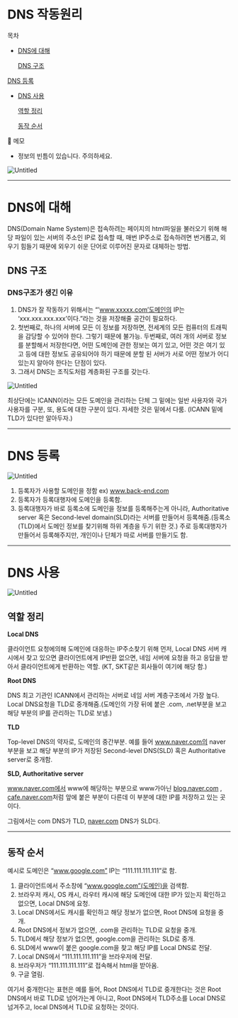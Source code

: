 # DNS 작동원리

목차

- [DNS에 대해](DNS%20%E1%84%8C%E1%85%A1%E1%86%A8%E1%84%83%E1%85%A9%E1%86%BC%E1%84%8B%E1%85%AF%E1%86%AB%E1%84%85%E1%85%B5%207dded2bf29ed462f899a9b0f4e698bf4.md)
    
    [DNS 구조](DNS%20%E1%84%8C%E1%85%A1%E1%86%A8%E1%84%83%E1%85%A9%E1%86%BC%E1%84%8B%E1%85%AF%E1%86%AB%E1%84%85%E1%85%B5%207dded2bf29ed462f899a9b0f4e698bf4.md) 
    

[DNS 등록](DNS%20%E1%84%8C%E1%85%A1%E1%86%A8%E1%84%83%E1%85%A9%E1%86%BC%E1%84%8B%E1%85%AF%E1%86%AB%E1%84%85%E1%85%B5%207dded2bf29ed462f899a9b0f4e698bf4.md) 

- [DNS 사용](DNS%20%E1%84%8C%E1%85%A1%E1%86%A8%E1%84%83%E1%85%A9%E1%86%BC%E1%84%8B%E1%85%AF%E1%86%AB%E1%84%85%E1%85%B5%207dded2bf29ed462f899a9b0f4e698bf4.md)
    
    [역할 정리](DNS%20%E1%84%8C%E1%85%A1%E1%86%A8%E1%84%83%E1%85%A9%E1%86%BC%E1%84%8B%E1%85%AF%E1%86%AB%E1%84%85%E1%85%B5%207dded2bf29ed462f899a9b0f4e698bf4.md) 
    
    [동작 순서](DNS%20%E1%84%8C%E1%85%A1%E1%86%A8%E1%84%83%E1%85%A9%E1%86%BC%E1%84%8B%E1%85%AF%E1%86%AB%E1%84%85%E1%85%B5%207dded2bf29ed462f899a9b0f4e698bf4.md) 
    

<aside>
📌 메모

- 정보의 빈틈이 있습니다. 주의하세요.
</aside>

![Untitled](DNS%20%E1%84%8C%E1%85%A1%E1%86%A8%E1%84%83%E1%85%A9%E1%86%BC%E1%84%8B%E1%85%AF%E1%86%AB%E1%84%85%E1%85%B5%207dded2bf29ed462f899a9b0f4e698bf4/Untitled.png)

---

# DNS에 대해

DNS(Domain Name System)은 접속하려는 페이지의 html파일을 불러오기 위해 해당 파일이 있는 서버의 주소인 IP로 접속할 때, 매번 IP주소로 접속하려면 번거롭고, 외우기 힘들기 때문에 외우기 쉬운 단어로 이루어진 문자로 대체하는 방법.

## DNS 구조

### DNS구조가 생긴 이유

1. DNS가 잘 작동하기 위해서는 “’www.xxxxx.com’도메인의 IP는 ‘xxx.xxx.xxx.xxx’이다.”라는 것을 저장해줄 공간이 필요하다.
2. 첫번째로, 하나의 서버에 모든 이 정보를 저장하면, 전세계의 모든 컴퓨터의 트래픽을 감당할 수 있어야 한다. 그렇기 때문에 불가능. 두번째로, 여러 개의 서버로 정보를 분할해서 저장한다면, 어떤 도메인에 관한 정보는 여기 있고, 어떤 것은 여기 있고 등에 대한 정보도 공유되어야 하기 때문에 분할 된 서버가 서로 어떤 정보가 어디 있는지 알아야 한다는 단점이 있다.
3. 그래서 DNS는 조직도처럼 계층화된 구조를 갖는다.

![Untitled](DNS%20%E1%84%8C%E1%85%A1%E1%86%A8%E1%84%83%E1%85%A9%E1%86%BC%E1%84%8B%E1%85%AF%E1%86%AB%E1%84%85%E1%85%B5%207dded2bf29ed462f899a9b0f4e698bf4/Untitled%201.png)

최상단에는 ICANN이라는 모든 도메인을 관리하는 단체 그 밑에는 일반 사용자와 국가 사용자를 구분, 또, 용도에 대한 구분이 있다. 자세한 것은 밑에서 다룸. (ICANN 밑에 TLD가 있다만 알아두자.)

---

# DNS 등록

![Untitled](DNS%20%E1%84%8C%E1%85%A1%E1%86%A8%E1%84%83%E1%85%A9%E1%86%BC%E1%84%8B%E1%85%AF%E1%86%AB%E1%84%85%E1%85%B5%207dded2bf29ed462f899a9b0f4e698bf4/Untitled%202.png)

1. 등록자가 사용할 도메인을 정함 ex) www.back-end.com
2. 등록자가 등록대행자에 도메인을 등록함. 
3. 등록대행자가 바로 등록소에 도메인을 정보를 등록해주는게 아니라, Authoritative server 혹은 Second-level domain(SLD)라는 서버를 만들어서 등록해줌.(등록소(TLD)에서 도메인 정보를 찾기위해 하위 계층을 두기 위한 것.) 주로 등록대행자가 만들어서 등록해주지만, 개인이나 단체가 따로 서버를 만들기도 함. 

---

# DNS 사용

![Untitled](DNS%20%E1%84%8C%E1%85%A1%E1%86%A8%E1%84%83%E1%85%A9%E1%86%BC%E1%84%8B%E1%85%AF%E1%86%AB%E1%84%85%E1%85%B5%207dded2bf29ed462f899a9b0f4e698bf4/Untitled%203.png)

## 역할 정리

**Local DNS** 

클라이언트 요청에의해 도메인에 대응하는 IP주소찾기 위해 먼저, Local DNS 서버 캐시에서 찾고 있으면 클라이언트에게 IP반환 없으면, 네임 서버에 요청을 하고 응답을 받아서 클라이언트에게 반환하는 역할. (KT, SKT같은 회사들이 여기에 해당 함.)

**Root DNS**

DNS 최고 기관인 ICANN에서 관리하는 서버로 네임 서버 계층구조에서 가장 높다. Local DNS요청을 TLD로 중개해줌.(도메인의 가장 뒤에 붙은 .com, .net부분을 보고 해당 부분의 IP를 관리하는 TLD로 보냄.)

**TLD**

Top-level DNS의 약자로, 도메인의 중간부분. 예를 들어 www.naver.com의 naver부분을 보고 해당 부분의 IP가 저장된 Second-level DNS(SLD) 혹은 Authoritative server로 중개함.

**SLD, Authoritative server**

www.naver.com에서 www에 해당하는 부분으로 www가아닌 [blog.naver.com](http://blog.naver.com) , [cafe.naver.com](http://cafe.naver.com)처럼 앞에 붙은 부분이 다른데 이 부분에 대한 IP를 저장하고 있는 곳이다.

그림에서는 com DNS가 TLD, [naver.com](http://naver.com) DNS가 SLD다.

---

## 동작 순서

예시로 도메인은 “www.google.com” IP는 “111.111.111.111”로 함.

1. 클라이언트에서 주소창에 “www.google.com”(도메인)을 검색함.
2. 브라우저 캐시, OS 캐시, 라우터 캐시에 해당 도메인에 대한 IP가 있는지 확인하고 없으면, Local DNS에 요청.
3. Local DNS에서도 캐시를 확인하고 해당 정보가 없으면, Root DNS에 요청을 중개.
4. Root DNS에서 정보가 없으면, .com을 관리하는 TLD로 요청을 중개.
5. TLD에서 해당 정보가 없으면, google.com을 관리하는 SLD로 중개.
6. SLD에서 www이 붙은 google.com을 찾고 해당 IP를 Local DNS로 전달.
7. Local DNS에서 “111.111.111.111”을 브라우저에 전달.
8. 브라우저가 “111.111.111.111”로 접속해서 html을 받아옴.
9. 구글 열림.

여기서 중개한다는 표현은 예를 들어, Root DNS에서 TLD로 중개한다는 것은 Root DNS에서 바로 TLD로 넘어가는게 아니고, Root DNS에서 TLD주소를 Local DNS로 넘겨주고, local DNS에서 TLD로 요청하는 것이다.
